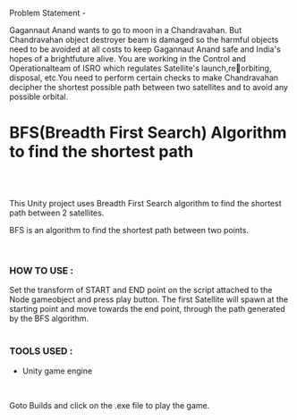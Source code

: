 Problem Statement - 

Gagannaut Anand wants to go to moon in a Chandravahan. But Chandravahan object destroyer beam is damaged so the harmful objects need to be avoided at all costs to keep Gagannaut Anand safe and India's hopes of a brightfuture alive. You are working in the Control and Operationalteam of ISRO which regulates Satellite's launch,reorbiting, disposal, etc.You need to perform certain checks to make Chandravahan decipher the shortest possible path between two satellites and to avoid any possible orbital.
# BFS(Breadth First Search) Algorithm to find the shortest path

<br/><br/>


This Unity project uses  Breadth First Search algorithm to find the shortest path between 2 satellites.

BFS is an algorithm to find the shortest path between two points. 

<br/>

### HOW TO USE :
Set the transform of START and END point on the script attached to the Node gameobject and press play button. The first Satellite will spawn at the starting point and move towards the end point, through the path generated by the BFS algorithm.  <br/>
<br/>

### TOOLS USED :
* Unity game engine<br/>

<br/>




Goto Builds and click on the .exe file to play the game.
